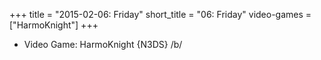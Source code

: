 +++
title = "2015-02-06: Friday"
short_title = "06: Friday"
video-games = ["HarmoKnight"]
+++


* Video Game: HarmoKnight {N3DS} /b/